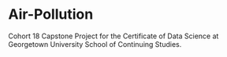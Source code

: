 # Air-Pollution
Cohort 18 Capstone Project for the Certificate of Data Science at Georgetown University School of Continuing Studies.
